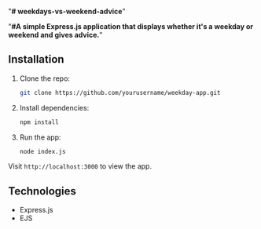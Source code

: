"**# weekdays-vs-weekend-advice**" 

"**#A simple Express.js application that displays whether it's a weekday or weekend and gives advice.**" 

## Installation

1. Clone the repo:
   ```bash
   git clone https://github.com/yourusername/weekday-app.git
   ```
2. Install dependencies:
   ```bash
   npm install
   ```
3. Run the app:
   ```bash
   node index.js
   ```

Visit `http://localhost:3000` to view the app.

## Technologies
- Express.js
- EJS
